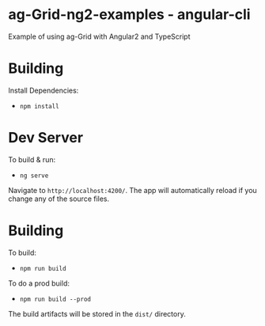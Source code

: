 
ag-Grid-ng2-examples - angular-cli
==================================

Example of using ag-Grid with Angular2 and TypeScript

Building
========

Install Dependencies:

- `npm install`

Dev Server
=========

To build & run:

- `ng serve`

Navigate to `http://localhost:4200/`. The app will automatically reload if you change any of the source files.

Building
========

To build:

- `npm run build`

To do a prod build:

- `npm run build --prod`

The build artifacts will be stored in the `dist/` directory.
